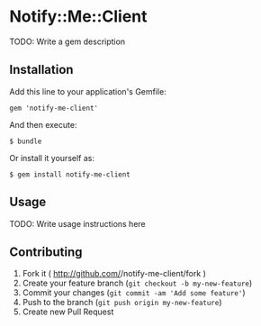 # Notify::Me::Client

TODO: Write a gem description

## Installation

Add this line to your application's Gemfile:

    gem 'notify-me-client'

And then execute:

    $ bundle

Or install it yourself as:

    $ gem install notify-me-client

## Usage

TODO: Write usage instructions here

## Contributing

1. Fork it ( http://github.com/<my-github-username>/notify-me-client/fork )
2. Create your feature branch (`git checkout -b my-new-feature`)
3. Commit your changes (`git commit -am 'Add some feature'`)
4. Push to the branch (`git push origin my-new-feature`)
5. Create new Pull Request
